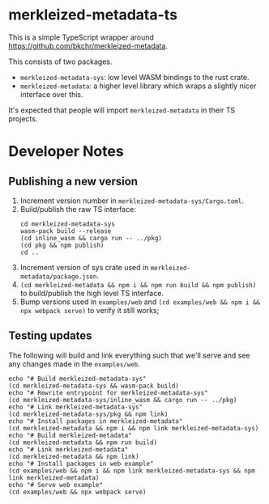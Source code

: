 # merkleized-metadata-ts

This is a simple TypeScript wrapper around https://github.com/bkchr/merkleized-metadata.

This consists of two packages.

- `merkleized-metadata-sys`: low level WASM bindings to the rust crate.
- `merkleized-metadata`: a higher level library which wraps a slightly nicer interface over this.

It's expected that people will import `merkleized-metadata` in their TS projects.

# Developer Notes

## Publishing a new version

1. Increment version number in `merkleized-metadata-sys/Cargo.toml`.
2. Build/publish the raw TS interface:
   ```
   cd merkleized-metadata-sys
   wasm-pack build --release
   (cd inline_wasm && cargo run -- ../pkg)
   (cd pkg && npm publish)
   cd ..
   ```
3. Increment version of sys crate used in `merkleized-metadata/package.json`.
4. `(cd merkleized-metadata && npm i && npm run build && npm publish)` to build/publish the high level TS interface.
5. Bump versions used in `examples/web` and `(cd examples/web && npm i && npx webpack serve)` to verify it still works;

## Testing updates

The following will build and link everything such that we'll serve and see any changes made in the `examples/web`.

```
echo "# Build merkleized-metadata-sys"
(cd merkleized-metadata-sys && wasm-pack build)
echo "# Rewrite entrypoint for merkleized-metadata-sys"
(cd merkleized-metadata-sys/inline_wasm && cargo run -- ../pkg)
echo "# Link merkleized-metadata-sys"
(cd merkleized-metadata-sys/pkg && npm link)
echo "# Install packages in merkleized-metadata"
(cd merkleized-metadata && npm i && npm link merkleized-metadata-sys)
echo "# Build merkleized-metadata"
(cd merkleized-metadata && npm run build)
echo "# Link merkleized-metadata"
(cd merkleized-metadata && npm link)
echo "# Install packages in web example"
(cd examples/web && npm i && npm link merkleized-metadata-sys && npm link merkleized-metadata)
echo "# Serve web example"
(cd examples/web && npx webpack serve)
```
